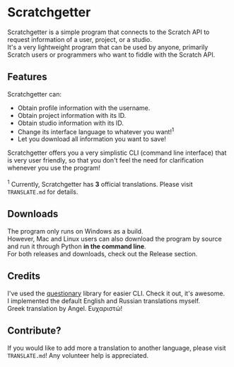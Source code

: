 # Scratchgetter
Scratchgetter is a simple program that connects to the Scratch API to request information of a user, project, or a studio.<br>
It's a very lightweight program that can be used by anyone, primarily Scratch users or programmers who want to fiddle with the Scratch API.

## Features
Scratchgetter can:
- Obtain profile information with the username.
- Obtain project information with its ID.
- Obtain studio information with its ID.
- Change its interface language to whatever you want!<sup>1</sup>
- Let you download all information you want to save!

Scratchgetter offers you a very simplistic CLI (command line interface) that is very user friendly, so that you don't feel the need for clarification whenever you use the program!<br><br>
<sup>1</sup> Currently, Scratchgetter has **3** official translations. Please visit `TRANSLATE.md` for details. 

## Downloads
The program only runs on Windows as a build.<br>
However, Mac and Linux users can also download the program by source and run it through Python **in the command line**.<br>
For both releases and downloads, check out the Release section.

## Credits
I've used the [questionary](https://github.com/tmbo/questionary) library for easier CLI. Check it out, it's awesome.<br>
I implemented the default English and Russian translations myself.<br>
Greek translation by Angel. Ευχαριστώ!

## Contribute?
If you would like to add more a translation to another language, please visit `TRANSLATE.md`! Any volunteer help is appreciated.